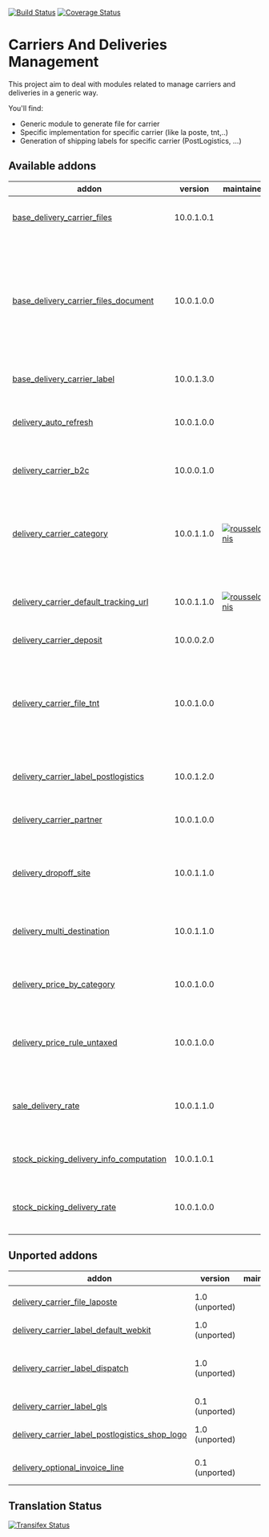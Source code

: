 [![Build Status](https://travis-ci.org/OCA/delivery-carrier.svg?branch=10.0)](https://travis-ci.org/OCA/delivery-carrier)
[![Coverage Status](https://coveralls.io/repos/OCA/delivery-carrier/badge.svg?branch=10.0)](https://coveralls.io/r/OCA/delivery-carrier?branch=10.0)

Carriers And Deliveries Management
==================================

This project aim to deal with modules related to manage carriers and deliveries in a generic way.

You'll find:

 - Generic module to generate file for carrier
 - Specific implementation for specific carrier (like la poste, tnt,..)
 - Generation of shipping labels for specific carrier (PostLogistics, ...)

[//]: # (addons)

Available addons
----------------
addon | version | maintainers | summary
--- | --- | --- | ---
[base_delivery_carrier_files](base_delivery_carrier_files/) | 10.0.1.0.1 |  | Base module for creation of delivery carrier files
[base_delivery_carrier_files_document](base_delivery_carrier_files_document/) | 10.0.1.0.0 |  | Allow to store carrier files as attachments. Auto-install when the module Document and Base Delivery Carrier Files are installed.
[base_delivery_carrier_label](base_delivery_carrier_label/) | 10.0.1.3.0 |  | Base module for carrier labels
[delivery_auto_refresh](delivery_auto_refresh/) | 10.0.1.0.0 |  | Auto-refresh delivery price in sales orders
[delivery_carrier_b2c](delivery_carrier_b2c/) | 10.0.0.1.0 |  | Delivery Carrier Business To Customer
[delivery_carrier_category](delivery_carrier_category/) | 10.0.1.1.0 | [![rousseldenis](https://github.com/rousseldenis.png?size=30px)](https://github.com/rousseldenis) | Adds a category to delivery carriers in order to help users classifying them
[delivery_carrier_default_tracking_url](delivery_carrier_default_tracking_url/) | 10.0.1.1.0 | [![rousseldenis](https://github.com/rousseldenis.png?size=30px)](https://github.com/rousseldenis) | Adds the default tracking url on delivery carrier
[delivery_carrier_deposit](delivery_carrier_deposit/) | 10.0.0.2.0 |  | Create deposit slips
[delivery_carrier_file_tnt](delivery_carrier_file_tnt/) | 10.0.1.0.0 |  | Sub-module for Base Delivery Carrier Files. Definition of the delivery carrier file for "TNT Express Shipper".
[delivery_carrier_label_postlogistics](delivery_carrier_label_postlogistics/) | 10.0.1.2.0 |  | Print postlogistics shipping labels
[delivery_carrier_partner](delivery_carrier_partner/) | 10.0.1.0.0 |  | Add a partner in the delivery carrier
[delivery_dropoff_site](delivery_dropoff_site/) | 10.0.1.1.0 |  | Send goods to sites in which customers come pick up package
[delivery_multi_destination](delivery_multi_destination/) | 10.0.1.1.0 |  | Multiple destinations for the same delivery method
[delivery_price_by_category](delivery_price_by_category/) | 10.0.1.0.0 |  | Change delivery price based on product's category
[delivery_price_rule_untaxed](delivery_price_rule_untaxed/) | 10.0.1.0.0 |  | Add untaxed amount to variables for price delivery price rule
[sale_delivery_rate](sale_delivery_rate/) | 10.0.1.1.0 |  | Extends notion of delivery carrier rate quotes to sale orders
[stock_picking_delivery_info_computation](stock_picking_delivery_info_computation/) | 10.0.1.0.1 |  | Improve weight and volume calculation
[stock_picking_delivery_rate](stock_picking_delivery_rate/) | 10.0.1.0.0 |  | Adds a concept of rate quotes for stock pickings


Unported addons
---------------
addon | version | maintainers | summary
--- | --- | --- | ---
[delivery_carrier_file_laposte](delivery_carrier_file_laposte/) | 1.0 (unported) |  | Delivery Carrier File: La Poste
[delivery_carrier_label_default_webkit](delivery_carrier_label_default_webkit/) | 1.0 (unported) |  | Module for carrier labels
[delivery_carrier_label_dispatch](delivery_carrier_label_dispatch/) | 1.0 (unported) |  | Carrier labels - Picking dispatch (link)
[delivery_carrier_label_gls](delivery_carrier_label_gls/) | 0.1 (unported) |  | GLS carrier label printing
[delivery_carrier_label_postlogistics_shop_logo](delivery_carrier_label_postlogistics_shop_logo/) | 1.0 (unported) |  | PostLogistics labels - logo per Shop
[delivery_optional_invoice_line](delivery_optional_invoice_line/) | 0.1 (unported) |  | Delivery Optional Invoice Line

[//]: # (end addons)

Translation Status
------------------
[![Transifex Status](https://www.transifex.com/projects/p/OCA-carrier-delivery-10-0/chart/image_png)](https://www.transifex.com/projects/p/OCA-carrier-delivery-10-0)

